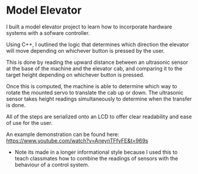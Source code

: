 # Model Elevator
I built a model elevator project to learn how to incorporate hardware systems with a sofware controller. 

Using C++, I outlined the logic that determines which direction the elevator will move depending on whichever button is pressed by the user. 

This is done by reading the upward distance between an ultrasonic sensor at the base of the machine and the elevator cab, and comparing it to the target height depending on whichever button is pressed. 

Once this is computed, the machine is able to determine which way to rotate the mounted servo to translate the cab up or down. The ultrasonic sensor takes height readings simultaneously to determine when the transfer is done. 

All of the steps are serialized onto an LCD to offer clear readability and ease of use for the user. 

An example demonstration can be found here: https://www.youtube.com/watch?v=AneynTFfyFE&t=969s 
* Note its made in a longer informational style because I used this to teach classmates how to combine the readings of sensors with the behaviour of a control system.
